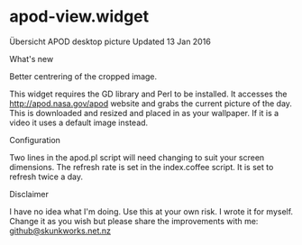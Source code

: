 # apod-view.widget
Übersicht APOD desktop picture
Updated 13 Jan 2016

What's new

Better centrering of the cropped image.

This widget requires the GD library and Perl to be installed. 
It accesses the http://apod.nasa.gov/apod website and grabs the current picture of the day.
This is downloaded and resized and placed in as your wallpaper. If it is a video it uses a default image instead.

Configuration

Two lines in the apod.pl script will need changing to suit your screen dimensions.
The refresh rate is set in the index.coffee script. It is set to refresh twice a day. 

Disclaimer

I have no idea what I'm doing. Use this at your own risk. I wrote it for myself. 
Change it as you wish but please share the improvements with me:
github@skunkworks.net.nz
